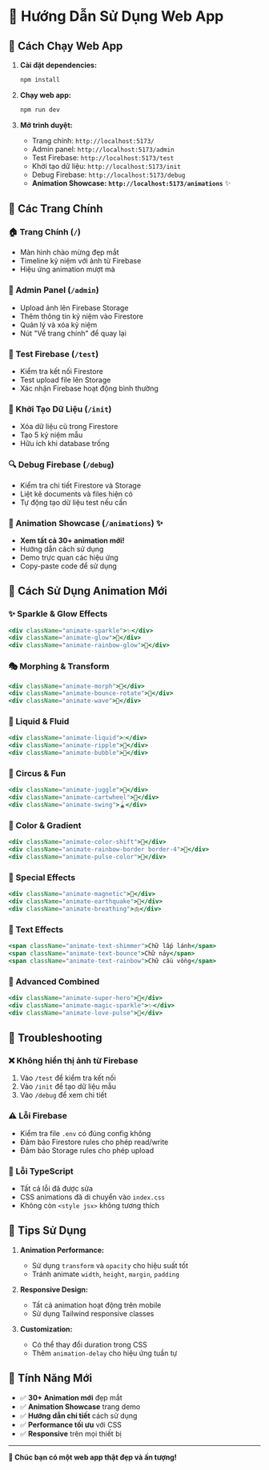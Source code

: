 # 🎉 Hướng Dẫn Sử Dụng Web App

## 🚀 Cách Chạy Web App

1. **Cài đặt dependencies:**
   ```bash
   npm install
   ```

2. **Chạy web app:**
   ```bash
   npm run dev
   ```

3. **Mở trình duyệt:**
   - Trang chính: `http://localhost:5173/`
   - Admin panel: `http://localhost:5173/admin`
   - Test Firebase: `http://localhost:5173/test`
   - Khởi tạo dữ liệu: `http://localhost:5173/init`
   - Debug Firebase: `http://localhost:5173/debug`
   - **Animation Showcase: `http://localhost:5173/animations`** ✨

## 📱 Các Trang Chính

### 🏠 Trang Chính (`/`)
- Màn hình chào mừng đẹp mắt
- Timeline kỷ niệm với ảnh từ Firebase
- Hiệu ứng animation mượt mà

### 👑 Admin Panel (`/admin`)
- Upload ảnh lên Firebase Storage
- Thêm thông tin kỷ niệm vào Firestore
- Quản lý và xóa kỷ niệm
- Nút "Về trang chính" để quay lại

### 🧪 Test Firebase (`/test`)
- Kiểm tra kết nối Firestore
- Test upload file lên Storage
- Xác nhận Firebase hoạt động bình thường

### 🔧 Khởi Tạo Dữ Liệu (`/init`)
- Xóa dữ liệu cũ trong Firestore
- Tạo 5 kỷ niệm mẫu
- Hữu ích khi database trống

### 🔍 Debug Firebase (`/debug`)
- Kiểm tra chi tiết Firestore và Storage
- Liệt kê documents và files hiện có
- Tự động tạo dữ liệu test nếu cần

### 🌟 Animation Showcase (`/animations`) ✨
- **Xem tất cả 30+ animation mới!**
- Hướng dẫn cách sử dụng
- Demo trực quan các hiệu ứng
- Copy-paste code để sử dụng

## 🎨 Cách Sử Dụng Animation Mới

### ✨ Sparkle & Glow Effects
```jsx
<div className="animate-sparkle">✨</div>
<div className="animate-glow">💖</div>
<div className="animate-rainbow-glow">🌟</div>
```

### 🎭 Morphing & Transform
```jsx
<div className="animate-morph">🔄</div>
<div className="animate-bounce-rotate">🎪</div>
<div className="animate-wave">🌊</div>
```

### 🌊 Liquid & Fluid
```jsx
<div className="animate-liquid">💧</div>
<div className="animate-ripple">🌊</div>
<div className="animate-bubble">🫧</div>
```

### 🎪 Circus & Fun
```jsx
<div className="animate-juggle">🎪</div>
<div className="animate-cartwheel">🤸</div>
<div className="animate-swing">🪀</div>
```

### 🌈 Color & Gradient
```jsx
<div className="animate-color-shift">🌈</div>
<div className="animate-rainbow-border border-4">🎨</div>
<div className="animate-pulse-color">💫</div>
```

### 🎯 Special Effects
```jsx
<div className="animate-magnetic">🧲</div>
<div className="animate-earthquake">🌋</div>
<div className="animate-breathing">🫁</div>
```

### 🎨 Text Effects
```jsx
<span className="animate-text-shimmer">Chữ lấp lánh</span>
<span className="animate-text-bounce">Chữ nảy</span>
<span className="animate-text-rainbow">Chữ cầu vồng</span>
```

### 🎪 Advanced Combined
```jsx
<div className="animate-super-hero">🦸</div>
<div className="animate-magic-sparkle">✨</div>
<div className="animate-love-pulse">💖</div>
```

## 🔧 Troubleshooting

### ❌ Không hiển thị ảnh từ Firebase
1. Vào `/test` để kiểm tra kết nối
2. Vào `/init` để tạo dữ liệu mẫu
3. Vào `/debug` để xem chi tiết

### ⚠️ Lỗi Firebase
- Kiểm tra file `.env` có đúng config không
- Đảm bảo Firestore rules cho phép read/write
- Đảm bảo Storage rules cho phép upload

### 🐛 Lỗi TypeScript
- Tất cả lỗi đã được sửa
- CSS animations đã di chuyển vào `index.css`
- Không còn `<style jsx>` không tương thích

## 🎯 Tips Sử Dụng

1. **Animation Performance:**
   - Sử dụng `transform` và `opacity` cho hiệu suất tốt
   - Tránh animate `width`, `height`, `margin`, `padding`

2. **Responsive Design:**
   - Tất cả animation hoạt động trên mobile
   - Sử dụng Tailwind responsive classes

3. **Customization:**
   - Có thể thay đổi duration trong CSS
   - Thêm `animation-delay` cho hiệu ứng tuần tự

## 🌟 Tính Năng Mới

- ✅ **30+ Animation mới** đẹp mắt
- ✅ **Animation Showcase** trang demo
- ✅ **Hướng dẫn chi tiết** cách sử dụng
- ✅ **Performance tối ưu** với CSS
- ✅ **Responsive** trên mọi thiết bị

---

**🎉 Chúc bạn có một web app thật đẹp và ấn tượng!** 